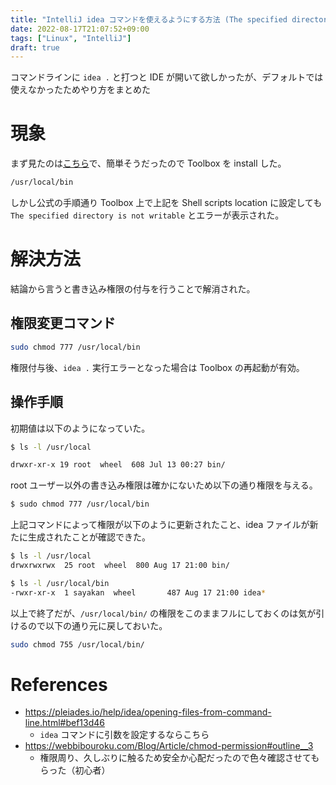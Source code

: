 ```yaml
---
title: "IntelliJ idea コマンドを使えるようにする方法 (The specified directory is not writable への対応)"
date: 2022-08-17T21:07:52+09:00
tags: ["Linux", "IntelliJ"]
draft: true
---
```


コマンドラインに `idea .` と打つと IDE が開いて欲しかったが、デフォルトでは使えなかったためやり方をまとめた


# 現象
まず見たのは[こちら](https://pleiades.io/help/idea/working-with-the-ide-features-from-command-line.html#toolbox)で、簡単そうだったので Toolbox を install した。

```bash
/usr/local/bin
```
しかし公式の手順通り Toolbox 上で上記を Shell scripts location に設定しても `The specified directory is not writable` とエラーが表示された。

# 解決方法
結論から言うと書き込み権限の付与を行うことで解消された。

## 権限変更コマンド
```bash
sudo chmod 777 /usr/local/bin
```
権限付与後、`idea .` 実行エラーとなった場合は Toolbox の再起動が有効。

## 操作手順

初期値は以下のようになっていた。

```bash
$ ls -l /usr/local

drwxr-xr-x 19 root  wheel  608 Jul 13 00:27 bin/
```

root ユーザー以外の書き込み権限は確かにないため以下の通り権限を与える。

```bash
$ sudo chmod 777 /usr/local/bin
```

上記コマンドによって権限が以下のように更新されたこと、idea ファイルが新たに生成されたことが確認できた。

```bash
$ ls -l /usr/local
drwxrwxrwx  25 root  wheel  800 Aug 17 21:00 bin/

$ ls -l /usr/local/bin
-rwxr-xr-x  1 sayakan  wheel       487 Aug 17 21:00 idea*
```

以上で終了だが、`/usr/local/bin/` の権限をこのままフルにしておくのは気が引けるので以下の通り元に戻しておいた。

```bash
sudo chmod 755 /usr/local/bin/
```


# References
- https://pleiades.io/help/idea/opening-files-from-command-line.html#bef13d46
  - `idea` コマンドに引数を設定するならこちら
- https://webbibouroku.com/Blog/Article/chmod-permission#outline__3
  - 権限周り、久しぶりに触るため安全か心配だったので色々確認させてもらった（初心者）